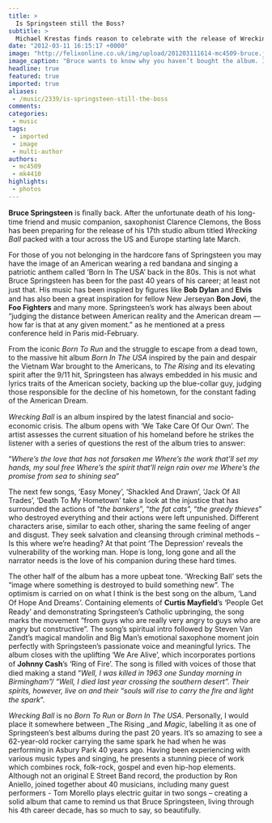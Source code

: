 ```yaml
---
title: >
  Is Springsteen still the Boss?
subtitle: >
  Michael Krestas finds reason to celebrate with the release of Wrecking Ball
date: "2012-03-11 16:15:17 +0000"
image: "http://felixonline.co.uk/img/upload/201203111614-mc4509-bruce.jpg"
image_caption: "Bruce wants to know why you haven’t bought the album. It was out March 5th!"
headline: true
featured: true
imported: true
aliases:
 - /music/2339/is-springsteen-still-the-boss
comments:
categories:
 - music
tags:
 - imported
 - image
 - multi-author
authors:
 - mc4509
 - mk4410
highlights:
 - photos
---
```


__Bruce Springsteen__ is ﬁnally back. After the unfortunate death of his long-time friend and music companion, saxophonist Clarence Clemons, the Boss has been preparing for the release of his 17th studio album titled _Wrecking Ball_ packed with a tour across the US and Europe starting late March.

For those of you not belonging in the hardcore fans of Springsteen you may have the image of an American wearing a red bandana and singing a patriotic anthem called ‘Born In The USA’ back in the 80s. This is not what Bruce Springsteen has been for the past 40 years of his career; at least not just that. His music has been inspired by ﬁgures like __Bob Dylan__ and __Elvis__ and has also been a great inspiration for fellow New Jerseyan __Bon Jovi__, the __Foo Fighters__ and many more. Springsteen’s work
 has always been about “judging the distance between American reality and the American dream — how far is that at any given moment.” as he mentioned at a press conference held in Paris mid-February.

From the iconic _Born To Run_ and the struggle to escape from a dead town, to the massive hit album _Born In The USA_ inspired by the pain and despair the Vietnam War brought to the Americans, to _The Rising_ and its elevating spirit after the 9/11 hit, Springsteen has always embedded in his music and lyrics traits of the American society, backing up the blue-collar guy, judging those responsible for the decline of his hometown, for the constant fading of the American Dream.

_Wrecking Ball_ is an album inspired by the latest ﬁnancial and socio-economic crisis. The album opens with ‘We Take Care Of Our Own’. The artist assesses the current situation of his homeland before he strikes the listener with a series of questions the rest of the album tries to answer:

“_Where’s the love that has not forsaken me
 Where’s the work that’ll set my hands, my soul free
 Where’s the spirit that’ll reign rain over me
 Where’s the promise from sea to shining sea_”

The next few songs, ‘Easy Money’, ‘Shackled And Drawn’, ‘Jack Of All Trades’, ‘Death To My Hometown’ take a look at the injustice that has surrounded the actions of “_the bankers_”, “_the fat cats_”, “_the greedy thieves_” who destroyed everything and their actions were left unpunished. Different characters arise, similar to each other, sharing the same feeling of anger and disgust. They seek salvation and cleansing through criminal methods – Is this where we’re heading? At that point ‘The Depression’ reveals the vulnerability of the working man. Hope is long, long gone and all the narrator needs is the love of his companion during these hard times.

The other half of the album has a more upbeat tone. ‘Wrecking Ball’ sets the “image where something is destroyed to build something new”. The optimism is carried on on what I think is the best song on the album, ‘Land Of Hope And Dreams’. Containing elements of __Curtis Mayﬁeld__’s ‘People Get Ready’ and demonstrating Springsteen’s Catholic upbringing, the song marks the movement “from guys who are really very angry to guys who are angry but constructive”. The song’s
 spiritual intro followed by Steven Van Zandt’s magical mandolin and Big Man’s emotional saxophone moment join perfectly with Springsteen’s passionate voice and meaningful lyrics. The album closes with the uplifting ‘We Are Alive’, which incorporates portions of __Johnny Cash__’s ‘Ring of Fire’. The song is ﬁlled with voices of those that died making a stand “_Well, I was killed in 1963 one Sunday morning in Birmingham”/ “Well, I died last year crossing the southern desert”. Their spirits, however, live on and their “souls will rise to carry the ﬁre and light the spark_”.

_Wrecking Ball_ is no _Born To Run_ or _Born In The USA_. Personally, I would place it somewhere between _The Rising _and _Magic_, labelling it as one of Springsteen’s best albums during the past 20 years. It’s so amazing to see a 62-year-old rocker carrying the same spark he had when he was performing in Asbury Park 40 years ago. Having been experiencing with various music types and singing, he presents a stunning piece of work which combines rock, folk-rock, gospel and even hip-hop elements. Although not an original E Street Band record, the production by Ron Aniello, joined together about 40 musicians, including many guest performers - Tom Morello plays electric guitar in
 two songs – creating a solid album that came to remind us that Bruce Springsteen, living through his 4th career decade, has so much to say, so beautifully.
